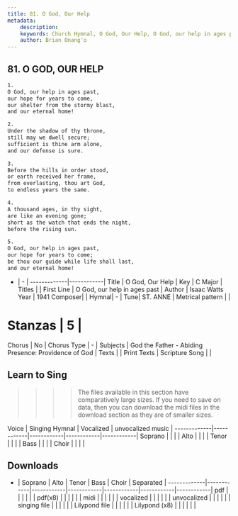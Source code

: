 ```yaml
---
title: 81. O God, Our Help
metadata:
    description: 
    keywords: Church Hymnal, O God, Our Help, O God, our help in ages past, 
    author: Brian Onang'o
---
```



## 81. O GOD, OUR HELP

```txt
1.
O God, our help in ages past,
our hope for years to come,
our shelter from the stormy blast,
and our eternal home!

2.
Under the shadow of thy throne,
still may we dwell secure;
sufficient is thine arm alone,
and our defense is sure.

3.
Before the hills in order stood,
or earth received her frame,
from everlasting, thou art God,
to endless years the same.

4.
A thousand ages, in thy sight,
are like an evening gone;
short as the watch that ends the night,
before the rising sun.

5.
O God, our help in ages past,
our hope for years to come;
be thou our guide while life shall last,
and our eternal home!

```

- |   -  |
-------------|------------|
Title | O God, Our Help |
Key | C Major |
Titles |  |
First Line | O God, our help in ages past |
Author | Isaac Watts
Year | 1941
Composer|  |
Hymnal|  - |
Tune| ST. ANNE |
Metrical pattern | |
# Stanzas | 5 |
Chorus | No |
Chorus Type | - |
Subjects | God the Father - Abiding Presence: Providence of God |
Texts |  |
Print Texts | 
Scripture Song |  |
  
## Learn to Sing

>>>> The files available in this section have comparatively large sizes. If you need to save on data, then you can download the midi files in the download section as they are of smaller sizes.

Voice |  Singing Hymnal | Vocalized | unvocalized music |
-------------|------------|------------|------------|------------|
Soprano | | | |
Alto | | | |
Tenor | | | |
Bass | | | |
Choir | | | |

## Downloads

- |  Soprano | Alto | Tenor | Bass | Choir | Separated |
-------------|------------|------------|------------|------------|------------|------------|
pdf | | | | | |
pdf(x8) | | | | | |
midi | | | | | |
vocalized | | | | | |
unvocalized | | | | | |
singing file | | | | | |
Lilypond file | | | | | |
Lilypond (x8) | | | | | |
  